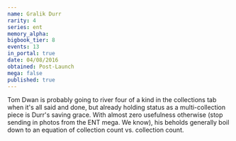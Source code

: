 ```yaml
---
name: Gralik Durr
rarity: 4
series: ent
memory_alpha:
bigbook_tier: 8
events: 13
in_portal: true
date: 04/08/2016
obtained: Post-Launch
mega: false
published: true
---
```


Tom Dwan is probably going to river four of a kind in the collections tab when it's all said and done, but already holding status as a multi-collection piece is Durr's saving grace. With almost zero usefulness otherwise (stop sending in photos from the ENT mega. We know), his beholds generally boil down to an equation of collection count vs. collection count.
